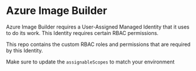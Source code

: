 # Azure Image Builder

Azure Image Builder requires a User-Assigned Managed Identity that it uses to do its work.  This Identity requires certain RBAC permissions.

This repo contains the custom RBAC roles and permissions that are required by this Identity.

Make sure to update the `assignableScopes` to match your environment

